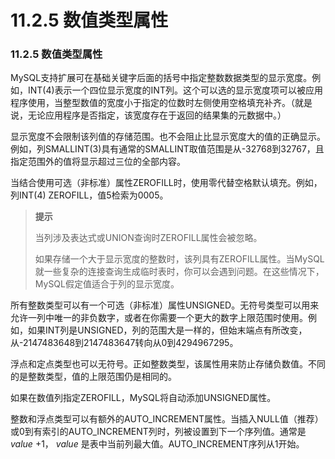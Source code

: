 # 11.2.5 数值类型属性

### 11.2.5 数值类型属性

MySQL支持扩展可在基础关键字后面的括号中指定整数数据类型的显示宽度。例如，INT(4)表示一个四位显示宽度的INT列。这个可以选的显示宽度项可以被应用程序使用，当整型数值的宽度小于指定的位数时左侧使用空格填充补齐。（就是说，无论应用程序是否指定，该宽度存在于返回的结果集的元数据中。）

显示宽度不会限制该列值的存储范围。也不会阻止比显示宽度大的值的正确显示。例如，列SMALLINT(3)具有通常的SMALLINT取值范围是从-32768到32767，且指定范围外的值将显示超过三位的全部内容。

当结合使用可选（非标准）属性ZEROFILL时，使用零代替空格默认填充。例如，列INT(4) ZEROFILL，值5检索为0005。

> **提示**
> 
> 当列涉及表达式或UNION查询时ZEROFILL属性会被忽略。
>
> 如果存储一个大于显示宽度的整数时，该列具有ZEROFILL属性。当MySQL就一些复杂的连接查询生成临时表时，你可以会遇到问题。在这些情况下，MySQL假定值适合于列的显示宽度。

所有整数类型可以有一个可选（非标准）属性UNSIGNED。无符号类型可以用来允许一列中唯一的非负数字，或者在你需要一个更大的数字上限范围时使用。例如，如果INT列是UNSIGNED，列的范围大是一样的，但始末端点有所改变，从-2147483648到2147483647转向从0到4294967295。

浮点和定点类型也可以无符号。正如整数类型，该属性用来防止存储负数值。不同的是整数类型，值的上限范围仍是相同的。

如果在数值列指定ZEROFILL，MySQL将自动添加UNSIGNED属性。

整数和浮点类型可以有额外的AUTO_INCREMENT属性。当插入NULL值（推荐）或0到有索引的AUTO_INCREMENT列时，列被设置到下一个序列值。通常是 *value* +1， *value* 是表中当前列最大值。AUTO_INCREMENT序列从1开始。